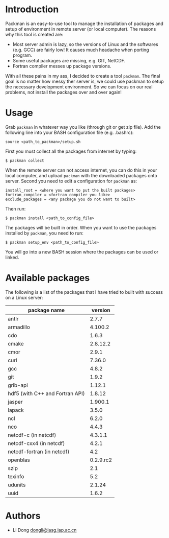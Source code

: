 Introduction
============

Packman is an easy-to-use tool to manage the installation of packages and setup
of environment in remote server (or local computer). The reasons why this tool
is created are:

- Most server admin is lazy, so the versions of Linux and the softwares (e.g.
  GCC) are fairly low! It causes much headache when porting program.
- Some useful packages are missing, e.g. GIT, NetCDF.
- Fortran compiler messes up package versions.

With all these pains in my ass, I decided to create a tool `packman`. The final
goal is no matter how messy ther server is, we could use packman to setup the
necessary development environment. So we can focus on our real problems, not
install the packages over and over again!

Usage
=====

Grab `packman` in whatever way you like (through git or get zip file). Add the
following line into your BASH configuration file (e.g. .bashrc):
```
source <path_to_packman>/setup.sh
```
First you must collect all the packages from internet by typing:
```
$ packman collect
```
When the remote server can not access internet, you can do this in your local
computer, and upload `packman` with the downloaded packages onto server.
Second you need to edit a configuration for `packman` as:
```
install_root = <where you want to put the built packages>
fortran_compiler = <fortran compiler you like>
exclude_packages = <any package you do not want to built>
```
Then run:
```
$ packman install <path_to_config_file>
```
The packages will be built in order. When you want to use the packages
installed by `packman`, you need to run:
```
$ packman setup_env <path_to_config_file>
```
You will go into a new BASH session where the packages can be used or linked.

Available packages
==================

The following is a list of the packages that I have tried to built with success
on a Linux server:

| package name                      | version   |
|-----------------------------------|-----------|
| antlr                             | 2.7.7     |
| armadillo                         | 4.100.2   |
| cdo                               | 1.6.3     |
| cmake                             | 2.8.12.2  |
| cmor                              | 2.9.1     |
| curl                              | 7.36.0    |
| gcc                               | 4.8.2     |
| git                               | 1.9.2     |
| grib-api                          | 1.12.1    |
| hdf5  (with C++ and Fortran API)  | 1.8.12    |
| jasper                            | 1.900.1   |
| lapack                            | 3.5.0     |
| ncl                               | 6.2.0     |
| nco                               | 4.4.3     |
| netcdf-c (in netcdf)              | 4.3.1.1   |
| netcdf-cxx4 (in netcdf)           | 4.2.1     |
| netcdf-fortran (in netcdf)        | 4.2       |
| openblas                          | 0.2.9.rc2 |
| szip                              | 2.1       |
| texinfo                           | 5.2       |
| udunits                           | 2.1.24    |
| uuid                              | 1.6.2     |

Authors
=======

- Li Dong <dongli@lasg.iap.ac.cn>
